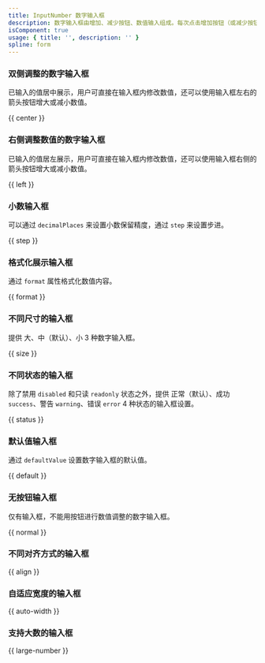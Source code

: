 ```yaml
---
title: InputNumber 数字输入框
description: 数字输入框由增加、减少按钮、数值输入组成。每次点击增加按钮（或减少按钮），数字增长（或减少）的量是恒定的。
isComponent: true
usage: { title: '', description: '' }
spline: form
---
```


### 双侧调整的数字输入框

已输入的值居中展示，用户可直接在输入框内修改数值，还可以使用输入框左右的箭头按钮增大或减小数值。

{{ center }}

### 右侧调整数值的数字输入框

已输入的值居左展示，用户可直接在输入框内修改数值，还可以使用输入框右侧的箭头按钮增大或减小数值。

{{ left }}

### 小数输入框

可以通过 `decimalPlaces` 来设置小数保留精度，通过 `step` 来设置步进。

{{ step }}

### 格式化展示输入框

通过 `format` 属性格式化数值内容。

{{ format }}

### 不同尺寸的输入框

提供 大、中（默认）、小 3 种数字输入框。

{{ size }}

### 不同状态的输入框

除了禁用 `disabled` 和只读 `readonly` 状态之外，提供 正常（默认）、成功 `success`、警告 `warning`、错误 `error` 4 种状态的输入框设置。

{{ status }}

### 默认值输入框

通过 `defaultValue` 设置数字输入框的默认值。

{{ default }}

### 无按钮输入框

仅有输入框，不能用按钮进行数值调整的数字输入框。

{{ normal }}

### 不同对齐方式的输入框

{{ align }}

### 自适应宽度的输入框

{{ auto-width }}

### 支持大数的输入框

{{ large-number }}

